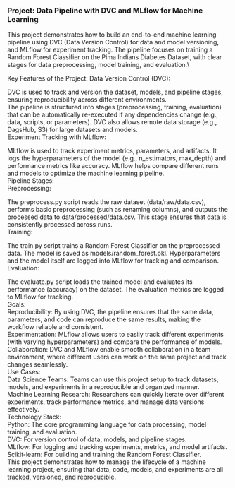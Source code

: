 ### Project: Data Pipeline with DVC and MLflow for Machine Learning
This project demonstrates how to build an end-to-end machine learning pipeline using DVC (Data Version Control) for data and model versioning, and MLflow for experiment tracking. The pipeline focuses on training a Random Forest Classifier on the Pima Indians Diabetes Dataset, with clear stages for data preprocessing, model training, and evaluation.\

Key Features of the Project:
Data Version Control (DVC):

DVC is used to track and version the dataset, models, and pipeline stages, ensuring reproducibility across different environments.\
The pipeline is structured into stages (preprocessing, training, evaluation) that can be automatically re-executed if any dependencies change (e.g., data, scripts, or parameters).
DVC also allows remote data storage (e.g., DagsHub, S3) for large datasets and models.\
Experiment Tracking with MLflow:

MLflow is used to track experiment metrics, parameters, and artifacts.
It logs the hyperparameters of the model (e.g., n_estimators, max_depth) and performance metrics like accuracy.
MLflow helps compare different runs and models to optimize the machine learning pipeline.\
Pipeline Stages:\
Preprocessing:

The preprocess.py script reads the raw dataset (data/raw/data.csv), performs basic preprocessing (such as renaming columns), and outputs the processed data to data/processed/data.csv.
This stage ensures that data is consistently processed across runs.\
Training:

The train.py script trains a Random Forest Classifier on the preprocessed data.
The model is saved as models/random_forest.pkl.
Hyperparameters and the model itself are logged into MLflow for tracking and comparison.\
Evaluation:

The evaluate.py script loads the trained model and evaluates its performance (accuracy) on the dataset.
The evaluation metrics are logged to MLflow for tracking.\
Goals:\
Reproducibility: By using DVC, the pipeline ensures that the same data, parameters, and code can reproduce the same results, making the workflow reliable and consistent.\
Experimentation: MLflow allows users to easily track different experiments (with varying hyperparameters) and compare the performance of models.\
Collaboration: DVC and MLflow enable smooth collaboration in a team environment, where different users can work on the same project and track changes seamlessly.\
Use Cases:\
Data Science Teams: Teams can use this project setup to track datasets, models, and experiments in a reproducible and organized manner.\
Machine Learning Research: Researchers can quickly iterate over different experiments, track performance metrics, and manage data versions effectively.\
Technology Stack:\
Python: The core programming language for data processing, model training, and evaluation.\
DVC: For version control of data, models, and pipeline stages.\
MLflow: For logging and tracking experiments, metrics, and model artifacts.\
Scikit-learn: For building and training the Random Forest Classifier.\
This project demonstrates how to manage the lifecycle of a machine learning project, ensuring that data, code, models, and experiments are all tracked, versioned, and reproducible.